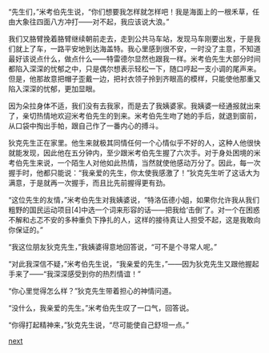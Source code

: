 
“先生们，”米考伯先生说，“你们想要我怎样就怎样吧！我是海面上的一根禾草，任由大象往四面八方冲打——对不起，我应该说大浪。”

我们又胳臂挽着胳臂继续朝前走去，走到公共马车站，发现马车刚要出发，于是我们就上了车，一路平安地到达海盖特。我心里感到很不安，一时没了主意，不知道最好该说点什么，做点什么——特雷德尔显然也跟我一样。米考伯先生大部分时间都陷入深深的忧郁之中，只是偶尔想表示轻松一下，随口哼起一支小调的尾声来。但是，他那故意把帽子歪戴一边，把衬衣领子拎到齐眼高的模样，只能使他那重又陷入深深的忧郁，更加显眼。

因为朵拉身体不适，我们没有去我家，而是去了我姨婆家。我姨婆一经通报就出来了，亲切热情地欢迎米考伯先生的到来。米考伯先生吻了她的手后，就退到窗前，从口袋中掏出手帕，跟自己作了一番内心的搏斗。

狄克先生正在家里。他生来就极其同情任何一个心情似乎不好的人，这种人他很快就能发现，因此他在五分钟内，至少跟米考伯先生握了六次手。对于身处困境的米考伯先生来说，一个陌生人对他如此热情，当然就使他感动万分了。因此，每一次握手时，他都只能说：“我亲爱的先生，你太使我感激了！”狄克先生听了这话大为满意，于是就再一次握手，而且比先前握得更有劲。

“这位先生的友情，”米考伯先生对我姨婆说，“特洛伍德小姐，如果你允许我从我们粗野的国民运动项目[4]中选一个词来形容的话——把我给‘击倒’了。对一个在困惑不解和忐忑不安的多种重负下挣扎的人，这样的接待真让人担受不起，这是我敢向你保证的。”

“我这位朋友狄克先生，”我姨婆得意地回答说，“可不是个寻常人呢。”

“对此我深信不疑，”米考伯先生说，“我亲爱的先生，”——因为狄克先生又跟他握起手来了——“我深深感受到你的热烈情谊！”

“你心里觉得怎么样？”狄克先生带着担心的神情问道。

“没什么，我亲爱的先生。”米考伯先生叹了一口气，回答说。

“你得打起精神来，”狄克先生说，“尽可能使自己舒坦一点。”

[next](page628.md)